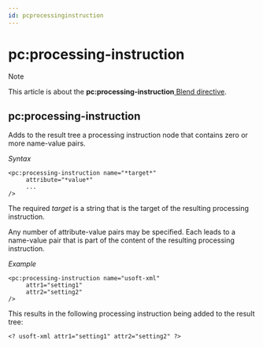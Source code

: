```yaml
---
id: pcprocessinginstruction
---
```


# pc:processing-instruction



> [!NOTE]
> This article is about the **pc:processing-instruction**[ Blend directive](/docs/Repositories/Blend%20directives).

## **pc:processing-instruction**

Adds to the result tree a processing instruction node that contains zero or more name-value pairs.

*Syntax*

```
<pc:processing-instruction name="*target*"
     attribute="*value*"
     ...
/>
```

The required *target* is a string that is the target of the resulting processing instruction.

Any number of attribute-value pairs may be specified. Each leads to a name-value pair that is part of the content of the resulting processing instruction.

*Example*

```language-xml
<pc:processing-instruction name="usoft-xml"
     attr1="setting1"
     attr2="setting2"
/>
```

This results in the following processing instruction being added to the result tree:

```language-xml
<? usoft-xml attr1="setting1" attr2="setting2" ?>
```

 